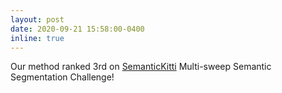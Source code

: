 ```yaml
---
layout: post
date: 2020-09-21 15:58:00-0400
inline: true
---
```


Our method ranked 3rd on [SemanticKitti](http://semantic-kitti.org/index.html) Multi-sweep Semantic Segmentation Challenge!
